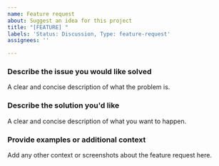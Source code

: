 ```yaml
---
name: Feature request
about: Suggest an idea for this project
title: "[FEATURE] "
labels: 'Status: Discussion, Type: feature-request'
assignees: ''

---
```


<!-- please label this issue with `Src: front-end` or `Src: back-end` as appropriate -->
<!-- If front-end design work is needed, add the `UI/UX design` label as well -->

### **Describe the issue you would like solved**
A clear and concise description of what the problem is.

### **Describe the solution you'd like**
A clear and concise description of what you want to happen.

### **Provide examples or additional context**
Add any other context or screenshots about the feature request here.
